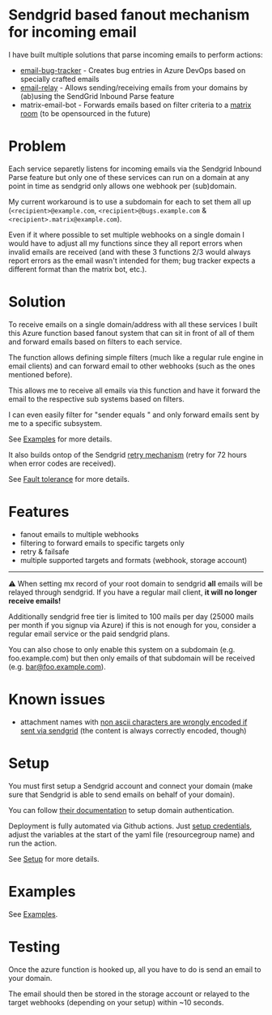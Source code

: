 # Sendgrid based fanout mechanism for incoming email

I have built multiple solutions that parse incoming emails to perform actions:

- [email-bug-tracker](https://github.com/MarcStan/email-bug-tracker) - Creates bug entries in Azure DevOps based on specially crafted emails
- [email-relay](https://github.com/MarcStan/email-relay) - Allows sending/receiving emails from your domains by (ab)using the SendGrid Inbound Parse feature
- matrix-email-bot - Forwards emails based on filter criteria to a [matrix room](https://matrix.org/try-now/) (to be opensourced in the future)

# Problem

Each service separetly listens for incoming emails via the Sendgrid Inbound Parse feature but only one of these services can run on a domain at any point in time as sendgrid only allows one webhook per (sub)domain.

My current workaround is to use a subdomain for each to set them all up (`<recipient>@example.com`, `<recipient>@bugs.example.com` & `<recipient>.matrix@example.com`).

Even if it where possible to set multiple webhooks on a single domain I would have to adjust all my functions since they all report errors when invalid emails are received (and with these 3 functions 2/3 would always report errors as the email wasn't intended for them; bug tracker expects a different format than the matrix bot, etc.).

# Solution

To receive emails on a single domain/address with all these services I built this Azure function based fanout system that can sit in front of all of them and forward emails based on filters to each service.

The function allows defining simple filters (much like a regular rule engine in email clients) and can forward email to other webhooks (such as the ones mentioned before).

This allows me to receive all emails via this function and have it forward the email to the respective sub systems based on filters.

I can even easily filter for "sender equals <me>" and only forward emails sent by me to a specific subsystem.

See [Examples](docs/Examples.md) for more details.

It also builds ontop of the Sendgrid [retry mechanism](https://sendgrid.com/docs/API_Reference/SMTP_API/errors_and_troubleshooting.html) (retry for 72 hours when error codes are received).

See [Fault tolerance](docs/Fault%20tolerance.md) for more details.

# Features

* fanout emails to multiple webhooks
* filtering to forward emails to specific targets only
* retry & failsafe
* multiple supported targets and formats (webhook, storage account)

___
:warning: When setting mx record of your root domain to sendgrid **all** emails will be relayed through sendgrid. If you have a regular mail client, **it will no longer receive emails!**

Additionally sendgrid free tier is limited to 100 mails per day (25000 mails per month if you signup via Azure) if this is not enough for you, consider a regular email service or the paid sendgrid plans.

You can also chose to only enable this system on a subdomain (e.g. foo.example.com) but then only emails of that subdomain will be received (e.g. bar@foo.example.com).

# Known issues

* attachment names with [non ascii characters are wrongly encoded if sent via sendgrid](https://github.com/sendgrid/sendgrid-go/issues/362) (the content is always correctly encoded, though)

# Setup

You must first setup a Sendgrid account and connect your domain (make sure that Sendgrid is able to send emails on behalf of your domain).

You can follow [their documentation](https://sendgrid.com/docs/ui/account-and-settings/how-to-set-up-domain-authentication/) to setup domain authentication.

Deployment is fully automated via Github actions. Just [setup credentials](https://github.com/marketplace/actions/azure-login#configure-azure-credentials), adjust the variables at the start of the yaml file (resourcegroup name) and run the action.

See [Setup](docs/Setup.md) for more details.

# Examples

See [Examples](docs/Examples.md).

# Testing

Once the azure function is hooked up, all you have to do is send an email to your domain.

The email should then be stored in the storage account or relayed to the target webhooks (depending on your setup) within ~10 seconds.
